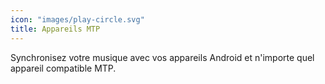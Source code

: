 ```yaml
---
icon: "images/play-circle.svg"
title: Appareils MTP
---
```

Synchronisez votre musique avec vos appareils Android et n'importe quel appareil compatible MTP.
